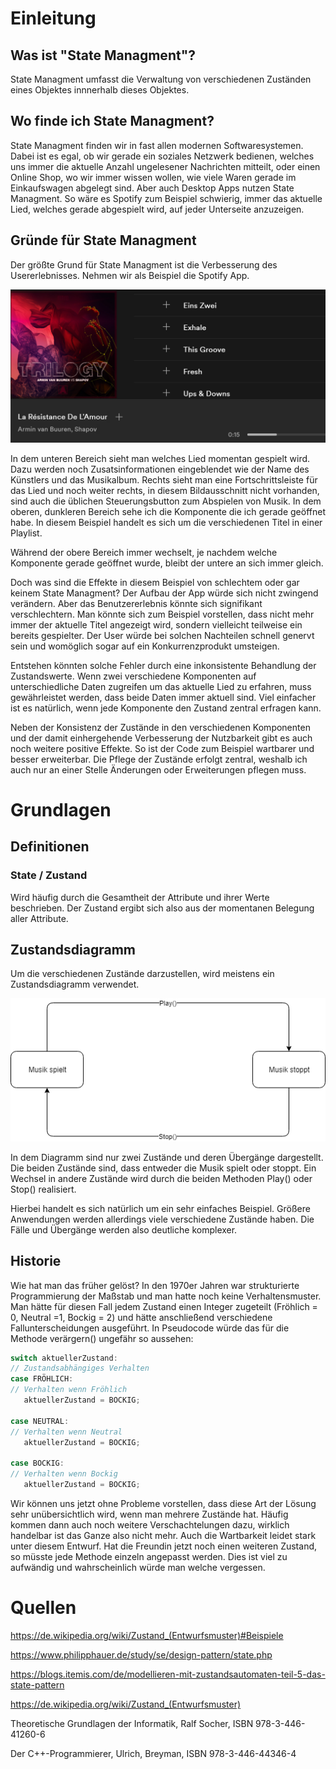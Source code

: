 # Einleitung

## Was ist "State Managment"?

State Managment umfasst die Verwaltung von verschiedenen Zuständen eines Objektes innnerhalb dieses Objektes. 



## Wo finde ich State Managment?

State Managment finden wir in fast allen modernen Softwaresystemen. Dabei ist es egal, ob wir gerade ein soziales Netzwerk bedienen, welches uns immer die aktuelle Anzahl ungelesener Nachrichten mitteilt, oder einen Online Shop, wo wir immer wissen wollen, wie viele Waren gerade im Einkaufswagen abgelegt sind. Aber auch Desktop Apps nutzen State Managment. So wäre es Spotify zum Beispiel schwierig, immer das aktuelle Lied, welches gerade abgespielt wird, auf jeder Unterseite anzuzeigen.



## Gründe für State Managment

Der größte Grund für State Managment ist die Verbesserung des Usererlebnisses. Nehmen wir als Beispiel die Spotify App. 

![Beispiel Spotify](img/BeispielSpotify.png)

In dem unteren Bereich sieht man welches Lied momentan gespielt wird. Dazu werden noch Zusatsinformationen eingeblendet wie der Name des Künstlers und das Musikalbum. Rechts sieht man eine Fortschrittsleiste für das Lied und noch weiter rechts, in diesem Bildausschnitt nicht vorhanden, sind auch die üblichen Steuerungsbutton zum Abspielen von Musik. In dem oberen, dunkleren Bereich sehe ich die Komponente die ich gerade geöffnet habe. In diesem Beispiel handelt es sich um die verschiedenen Titel in einer Playlist.

Während der obere Bereich immer wechselt, je nachdem welche Komponente gerade geöffnet wurde, bleibt der untere an sich immer gleich. 

Doch was sind die Effekte in diesem Beispiel von schlechtem oder gar keinem State Managment? Der Aufbau der App würde sich nicht zwingend verändern. Aber das Benutzererlebnis könnte sich signifikant verschlechtern. Man könnte sich zum Beispiel vorstellen, dass nicht mehr immer der aktuelle Titel angezeigt wird, sondern vielleicht teilweise ein bereits gespielter. Der User würde bei solchen Nachteilen schnell genervt sein und womöglich sogar auf ein Konkurrenzprodukt umsteigen.

Entstehen könnten solche Fehler durch eine inkonsistente Behandlung der Zustandswerte. Wenn zwei verschiedene Komponenten auf unterschiedliche Daten zugreifen um das aktuelle Lied zu erfahren, muss gewährleistet werden, dass beide Daten immer aktuell sind. Viel einfacher ist es natürlich, wenn jede Komponente den Zustand zentral erfragen kann. 

Neben der Konsistenz der Zustände in den verschiedenen Komponenten und der damit einhergehende Verbesserung der Nutzbarkeit gibt es auch noch weitere positive Effekte. So ist der Code zum Beispiel wartbarer und besser erweiterbar. Die Pflege der Zustände erfolgt zentral, weshalb ich auch nur an einer Stelle Änderungen oder Erweiterungen pflegen muss. 

# Grundlagen

## Definitionen

### State / Zustand

Wird häufig durch die Gesamtheit der Attribute und ihrer Werte beschrieben. Der Zustand ergibt sich also aus der momentanen Belegung aller Attribute. 



## Zustandsdiagramm

Um die verschiedenen Zustände darzustellen, wird meistens ein Zustandsdiagramm verwendet.



![Zustandsdiagramm Beispiel](img/StatusBeispielSpotify.png)

In dem Diagramm sind nur zwei Zustände und deren Übergänge dargestellt. Die beiden Zustände sind, dass entweder die Musik spielt oder stoppt. Ein Wechsel in andere Zustände wird durch die beiden Methoden Play() oder Stop() realisiert.



Hierbei handelt es sich natürlich um ein sehr einfaches Beispiel. Größere Anwendungen werden allerdings viele verschiedene Zustände haben. Die Fälle und Übergänge werden also deutliche komplexer. 

## Historie

Wie hat man das früher gelöst? In den 1970er Jahren war strukturierte Programmierung der Maßstab und man hatte noch keine Verhaltensmuster. Man hätte für diesen Fall jedem Zustand einen Integer zugeteilt (Fröhlich = 0, Neutral =1, Bockig = 2) und hätte anschließend verschiedene Fallunterscheidungen ausgeführt. In Pseudocode würde das für die Methode verärgern() ungefähr so aussehen:

```java
switch aktuellerZustand:
// Zustandsabhängiges Verhalten
case FRÖHLICH:
// Verhalten wenn Fröhlich
​	aktuellerZustand = BOCKIG;

case NEUTRAL:
// Verhalten wenn Neutral
​	aktuellerZustand = BOCKIG;

case BOCKIG: 
// Verhalten wenn Bockig
​	aktuellerZustand = BOCKIG;
```

Wir können uns jetzt ohne Probleme vorstellen, dass diese Art der Lösung sehr unübersichtlich wird, wenn man mehrere Zustände hat. Häufig kommen dann auch noch weitere Verschachtelungen dazu, wirklich handelbar ist das Ganze also nicht mehr. Auch die Wartbarkeit leidet stark unter diesem Entwurf. Hat die Freundin jetzt noch einen weiteren Zustand, so müsste jede Methode einzeln angepasst werden. Dies ist viel zu aufwändig und wahrscheinlich würde man welche vergessen.

# Quellen

<https://de.wikipedia.org/wiki/Zustand_(Entwurfsmuster)#Beispiele>



<https://www.philipphauer.de/study/se/design-pattern/state.php>



<https://blogs.itemis.com/de/modellieren-mit-zustandsautomaten-teil-5-das-state-pattern>



<https://de.wikipedia.org/wiki/Zustand_(Entwurfsmuster)>



Theoretische Grundlagen der Informatik, Ralf Socher, ISBN 978-3-446-41260-6



Der C++-Programmierer, Ulrich, Breyman, ISBN 978-3-446-44346-4





